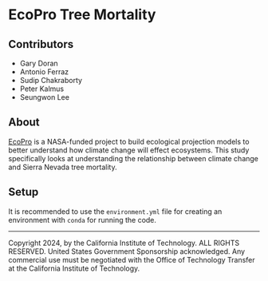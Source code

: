 EcoPro Tree Mortality
=====================

## Contributors
 - Gary Doran
 - Antonio Ferraz
 - Sudip Chakraborty
 - Peter Kalmus
 - Seungwon Lee

## About
[EcoPro](https://nasa-ecopro.org/) is a NASA-funded project to build ecological projection models to better understand how climate change will effect ecosystems. This study specifically looks at understanding the relationship between climate change and Sierra Nevada tree mortality.

## Setup
It is recommended to use the `environment.yml` file for creating an environment with `conda` for running the code.

<hr />
Copyright 2024, by the California Institute of Technology. ALL RIGHTS RESERVED. United States Government Sponsorship acknowledged. Any commercial use must be negotiated with the Office of Technology Transfer at the California Institute of Technology.
